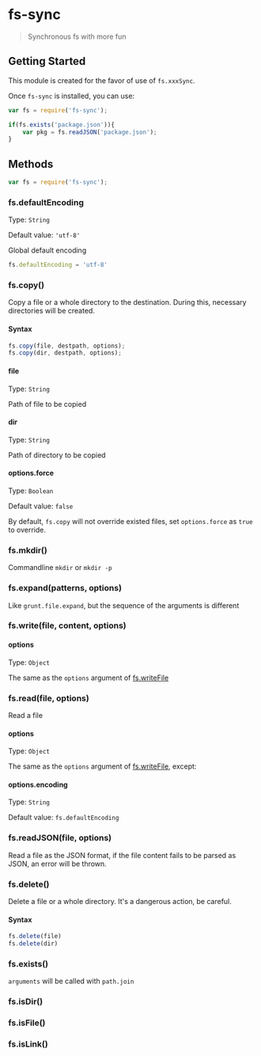 # fs-sync

> Synchronous fs with more fun

## Getting Started
This module is created for the favor of use of `fs.xxxSync`.

Once `fs-sync` is installed, you can use:

```js
var fs = require('fs-sync');

if(fs.exists('package.json')){
	var pkg = fs.readJSON('package.json');
}
```	
	
## Methods

```js
var fs = require('fs-sync');
```
	
### fs.defaultEncoding
Type: `String`

Default value: `'utf-8'`

Global default encoding

```js
fs.defaultEncoding = 'utf-8'
```

### fs.copy()

Copy a file or a whole directory to the destination. During this, necessary directories will be created.

#### Syntax

```js
fs.copy(file, destpath, options);
fs.copy(dir, destpath, options);
```
	
#### file
Type: `String`

Path of file to be copied

#### dir
Type: `String`

Path of directory to be copied

#### options.force
Type: `Boolean`

Default value: `false`

By default, `fs.copy` will not override existed files, set `options.force` as `true` to override.


### fs.mkdir()
Commandline `mkdir` or `mkdir -p`


### fs.expand(patterns, options)

Like `grunt.file.expand`, but the sequence of the arguments is different
	

### fs.write(file, content, options)

#### options
Type: `Object`

The same as the `options` argument of [fs.writeFile](http://nodejs.org/api/fs.html#fs_fs_writefile_filename_data_options_callback)

### fs.read(file, options)
Read a file

#### options
Type: `Object`

The same as the `options` argument of [fs.writeFile](http://nodejs.org/api/fs.html#fs_fs_readfile_filename_options_callback), except:

#### options.encoding
Type: `String`

Default value: `fs.defaultEncoding`

### fs.readJSON(file, options)
Read a file as the JSON format, if the file content fails to be parsed as JSON, an error will be thrown.

### fs.delete()

Delete a file or a whole directory. It's a dangerous action, be careful.

#### Syntax

```js	
fs.delete(file)
fs.delete(dir)
```

### fs.exists()

`arguments` will be called with `path.join`

### fs.isDir()

### fs.isFile()

### fs.isLink()



	

